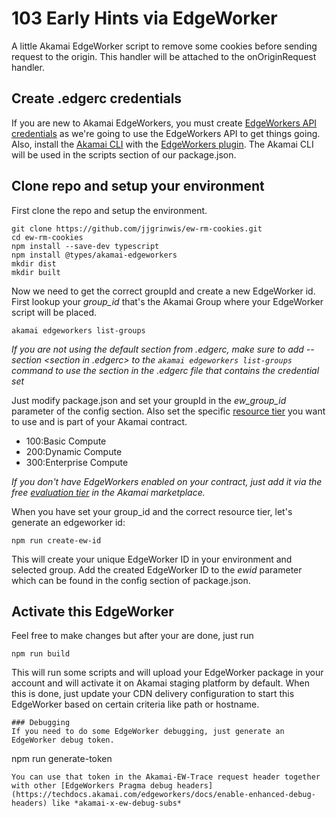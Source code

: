 # 103 Early Hints via EdgeWorker

A little Akamai EdgeWorker script to remove some cookies before sending request to the origin.
This handler will be attached to the onOriginRequest handler.

## Create .edgerc credentials

If you are new to Akamai EdgeWorkers, you must create [EdgeWorkers API credentials](https://techdocs.akamai.com/edgeworkers/reference/api-get-started) as we're going to use the EdgeWorkers API to get things going.
Also, install the [Akamai CLI](https://techdocs.akamai.com/developer/docs/about-clis) with the [EdgeWorkers plugin](https://techdocs.akamai.com/edgeworkers/docs/akamai-cli). The Akamai CLI will be used in the scripts section of our package.json.

## Clone repo and setup your environment

First clone the repo and setup the environment.

```
git clone https://github.com/jjgrinwis/ew-rm-cookies.git
cd ew-rm-cookies
npm install --save-dev typescript
npm install @types/akamai-edgeworkers
mkdir dist
mkdir built
```

Now we need to get the correct groupId and create a new EdgeWorker id. <br>
First lookup your _group_id_ that's the Akamai Group where your EdgeWorker script will be placed.<br>

```
akamai edgeworkers list-groups
```

_If you are not using the default section from .edgerc, make sure to add --section <section in .edgerc> to the `akamai edgeworkers list-groups` command to use the section in the .edgerc file that contains the credential set_

Just modify package.json and set your groupId in the _ew_group_id_ parameter of the config section. Also set the specific [resource tier](https://techdocs.akamai.com/edgeworkers/docs/resource-tier-limitations) you want to use and is part of your Akamai contract.

- 100:Basic Compute
- 200:Dynamic Compute
- 300:Enterprise Compute

_If you don't have EdgeWorkers enabled on your contract, just add it via the free [evaluation tier](https://techdocs.akamai.com/edgeworkers/docs/add-edgeworkers-to-contract) in the Akamai marketplace._

When you have set your group_id and the correct resource tier, let's generate an edgeworker id:

```
npm run create-ew-id
```

This will create your unique EdgeWorker ID in your environment and selected group. Add the created EdgeWorker ID to the _ewid_ parameter which can be found in the config section of package.json.

## Activate this EdgeWorker

Feel free to make changes but after your are done, just run

```
npm run build
```

This will run some scripts and will upload your EdgeWorker package in your account and will activate it on Akamai staging platform by default.
When this is done, just update your CDN delivery configuration to start this EdgeWorker based on certain criteria like path or hostname.

```
### Debugging
If you need to do some EdgeWorker debugging, just generate an EdgeWorker debug token.
```

npm run generate-token

```
You can use that token in the Akamai-EW-Trace request header together with other [EdgeWorkers Pragma debug headers](https://techdocs.akamai.com/edgeworkers/docs/enable-enhanced-debug-headers) like *akamai-x-ew-debug-subs*
```
